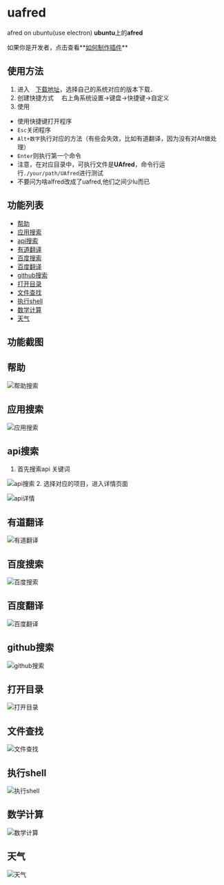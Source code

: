 # uafred
afred on ubuntu(use electron)
**ubuntu**上的**afred** 

如果你是开发者，点击查看**[如何制作插件](https://github.com/zhenyangze/uafred/blob/master/README_DEV.md)**

使用方法
----
1. 进入　[下载地址](https://github.com/zhenyangze/uafred/tree/master/download)，选择自己的系统对应的版本下载．
2. 创建快捷方式
　右上角系统设置->键盘->快捷键->自定义
3. 使用
  * 使用快捷键打开程序
  * `Esc`关闭程序
  * `Alt+数字`执行对应的方法（有些会失效，比如有道翻译，因为没有对Alt做处理）
  * `Enter`则执行第一个命令
  * 注意，在对应目录中，可执行文件是**UAfred**，命令行运行`./your/path/UAfred`进行测试
  * 不要问为啥alfred改成了uafred,他们之间少lu而已

## 功能列表
* [帮助](https://github.com/zhenyangze/uafred/blob/master/README.md#帮助)
* [应用搜索](https://github.com/zhenyangze/uafred/blob/master/README.md#应用搜索)
* [api搜索](https://github.com/zhenyangze/uafred/blob/master/README.md#api搜索)
* [有道翻译](https://github.com/zhenyangze/uafred/blob/master/README.md#有道翻译)
* [百度搜索](https://github.com/zhenyangze/uafred/blob/master/README.md#百度搜索)
* [百度翻译](https://github.com/zhenyangze/uafred/blob/master/README.md#百度翻译)
* [github搜索](https://github.com/zhenyangze/uafred/blob/master/README.md#github搜索)
* [打开目录](https://github.com/zhenyangze/uafred/blob/master/README.md#打开目录)
* [文件查找](https://github.com/zhenyangze/uafred/blob/master/README.md#文件查找)
* [执行shell](https://github.com/zhenyangze/uafred/blob/master/README.md#执行shell)
* [数学计算](https://github.com/zhenyangze/uafred/blob/master/README.md#数学计算)
* [天气](https://github.com/zhenyangze/uafred/blob/master/README.md#天气)

功能截图
----
## 帮助
![帮助搜索](https://github.com/zhenyangze/uafred/raw/master/screenshot/help.png)
## 应用搜索
![应用搜索](https://github.com/zhenyangze/uafred/raw/master/screenshot/app.png)
## api搜索
1. 首先搜索api 关键词

 ![api搜索](https://github.com/zhenyangze/uafred/raw/master/screenshot/api.png)
2. 选择对应的项目，进入详情页面

 ![api详情](https://github.com/zhenyangze/uafred/raw/master/screenshot/w3c.png)

## 有道翻译
![有道翻译](https://github.com/zhenyangze/uafred/raw/master/screenshot/yd.png)
## 百度搜索
![百度搜索](https://github.com/zhenyangze/uafred/raw/master/screenshot/bd.png)
## 百度翻译
![百度翻译](https://github.com/zhenyangze/uafred/raw/master/screenshot/bdfy.png)
## github搜索
![github搜索](https://github.com/zhenyangze/uafred/raw/master/screenshot/github.png)
## 打开目录
![打开目录](https://github.com/zhenyangze/uafred/raw/master/screenshot/cd.png)
## 文件查找
![文件查找](https://github.com/zhenyangze/uafred/raw/master/screenshot/find.png)
## 执行shell
![执行shell](https://github.com/zhenyangze/uafred/raw/master/screenshot/shell.png)
## 数学计算
![数学计算](https://github.com/zhenyangze/uafred/raw/master/screenshot/calc.png)
## 天气
![天气](https://github.com/zhenyangze/uafred/raw/master/screenshot/weather.png)
